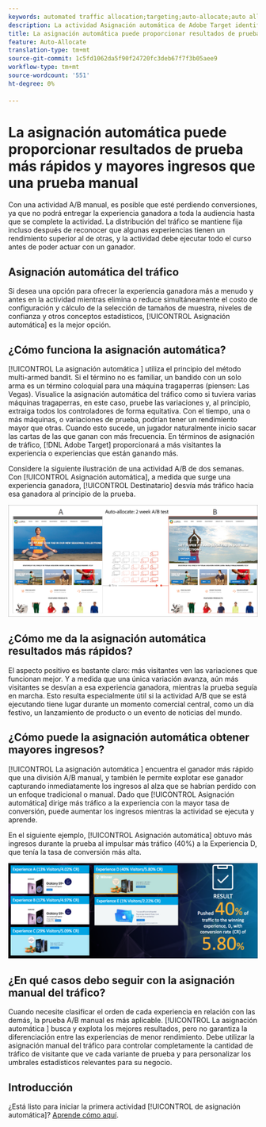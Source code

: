 ```yaml
---
keywords: automated traffic allocation;targeting;auto-allocate;auto allocate
description: La actividad Asignación automática de Adobe Target identifica un ganador entre dos o más experiencias y automáticamente reasigna más tráfico al ganador para aumentar las conversiones mientras la prueba continúa ejecutándose y aprendiendo.
title: La asignación automática puede proporcionar resultados de prueba más rápidos y mayores ingresos que una prueba manual
feature: Auto-Allocate
translation-type: tm+mt
source-git-commit: 1c5fd1062da5f90f24720fc3deb67f7f3b05aee9
workflow-type: tm+mt
source-wordcount: '551'
ht-degree: 0%

---
```



# La asignación automática puede proporcionar resultados de prueba más rápidos y mayores ingresos que una prueba manual

Con una actividad A/B manual, es posible que esté perdiendo conversiones, ya que no podrá entregar la experiencia ganadora a toda la audiencia hasta que se complete la actividad. La distribución del tráfico se mantiene fija incluso después de reconocer que algunas experiencias tienen un rendimiento superior al de otras, y la actividad debe ejecutar todo el curso antes de poder actuar con un ganador.

## Asignación automática del tráfico

Si desea una opción para ofrecer la experiencia ganadora más a menudo y antes en la actividad mientras elimina o reduce simultáneamente el costo de configuración y cálculo de la selección de tamaños de muestra, niveles de confianza y otros conceptos estadísticos, [!UICONTROL Asignación automática] es la mejor opción.

## ¿Cómo funciona la asignación automática?

[!UICONTROL La asignación automática ] utiliza el principio del método multi-armed bandit. Si el término no es familiar, un bandido con un solo arma es un término coloquial para una máquina tragaperras (piensen: Las Vegas). Visualice la asignación automática del tráfico como si tuviera varias máquinas tragaperras, en este caso, pruebe las variaciones y, al principio, extraiga todos los controladores de forma equitativa. Con el tiempo, una o más máquinas, o variaciones de prueba, podrían tener un rendimiento mayor que otras. Cuando esto sucede, un jugador naturalmente inicio sacar las cartas de las que ganan con más frecuencia. En términos de asignación de tráfico, [!DNL Adobe Target] proporcionará a más visitantes la experiencia o experiencias que están ganando más.

Considere la siguiente ilustración de una actividad A/B de dos semanas. Con [!UICONTROL Asignación automática], a medida que surge una experiencia ganadora, [!UICONTROL Destinatario] desvía más tráfico hacia esa ganadora al principio de la prueba.

![Ilustración de asignación automática](/help/c-activities/automated-traffic-allocation/assets/Auto-Allocate-test.png)

## ¿Cómo me da la asignación automática resultados más rápidos?

El aspecto positivo es bastante claro: más visitantes ven las variaciones que funcionan mejor. Y a medida que una única variación avanza, aún más visitantes se desvían a esa experiencia ganadora, mientras la prueba seguía en marcha. Esto resulta especialmente útil si la actividad A/B que se está ejecutando tiene lugar durante un momento comercial central, como un día festivo, un lanzamiento de producto o un evento de noticias del mundo.

## ¿Cómo puede la asignación automática obtener mayores ingresos?

[!UICONTROL La asignación automática ] encuentra el ganador más rápido que una división A/B manual, y también le permite explotar ese ganador capturando inmediatamente los ingresos al alza que se habrían perdido con un enfoque tradicional o manual. Dado que [!UICONTROL Asignación automática] dirige más tráfico a la experiencia con la mayor tasa de conversión, puede aumentar los ingresos mientras la actividad se ejecuta y aprende.

En el siguiente ejemplo, [!UICONTROL Asignación automática] obtuvo más ingresos durante la prueba al impulsar más tráfico (40%) a la Experiencia D, que tenía la tasa de conversión más alta.

![La asignación automática proporciona una ilustración de ingresos más alta](/help/c-activities/automated-traffic-allocation/assets/five-experiences.png)

## ¿En qué casos debo seguir con la asignación manual del tráfico?

Cuando necesite clasificar el orden de cada experiencia en relación con las demás, la prueba A/B manual es más aplicable. [!UICONTROL La asignación automática ] busca y explota los mejores resultados, pero no garantiza la diferenciación entre las experiencias de menor rendimiento. Debe utilizar la asignación manual del tráfico para controlar completamente la cantidad de tráfico de visitante que ve cada variante de prueba y para personalizar los umbrales estadísticos relevantes para su negocio.

## Introducción

¿Está listo para iniciar la primera actividad [!UICONTROL de asignación automática]? [Aprende cómo aquí](/help/c-activities/automated-traffic-allocation/automated-traffic-allocation.md).

